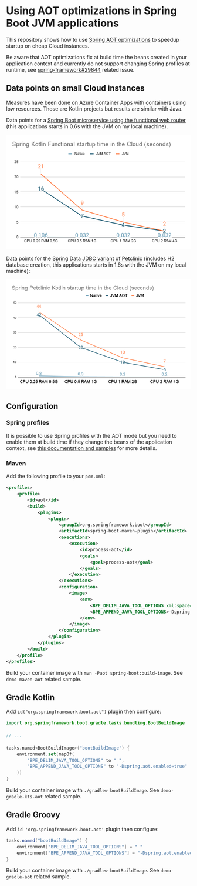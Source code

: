 # Using AOT optimizations in Spring Boot JVM applications

This repository shows how to use [Spring AOT optimizations](https://docs.spring.io/spring-framework/docs/current/reference/html/core.html#core.aot) to speedup startup on
cheap Cloud instances.

Be aware that AOT optimizations fix at build time the beans created in your application context and currently do not support changing Spring profiles at runtime, see [spring-framework#29844](https://github.com/spring-projects/spring-framework/issues/29844) related issue.

## Data points on small Cloud instances

Measures have been done on Azure Container Apps with containers using low resources.
Those are Kotlin projects but results are similar with Java.

Data points for a [Spring Boot microservice using the functional web router](https://github.com/sdeleuze/spring-kotlin-functional) (this applications starts in 0.6s with the JVM on my local machine).

![Functional data points](https://raw.githubusercontent.com/sdeleuze/spring-jvm-aot/main/functional-data-points.png) 

Data points for the [Spring Data JDBC variant of Petclinic](https://github.com/sdeleuze/spring-petclinic-data-jdbc/tree/kotlin) (includes H2 database creation, this applications starts in 1.6s with the JVM on my local machine):

![Petclinic data points](https://raw.githubusercontent.com/sdeleuze/spring-jvm-aot/main/petclinic-data-points.png)

## Configuration

### Spring profiles
It is possible to use Spring profiles with the AOT mode but you need to enable them at build time if they change the beans of the application context, see [this documentation and samples](https://github.com/sdeleuze/demo-profile-aot#enabling-a-specific-spring-profile) for more details.

### Maven

Add the following profile to your `pom.xml`:
```xml
<profiles>
	<profile>
		<id>aot</id>
		<build>
			<plugins>
				<plugin>
					<groupId>org.springframework.boot</groupId>
					<artifactId>spring-boot-maven-plugin</artifactId>
					<executions>
						<execution>
							<id>process-aot</id>
							<goals>
								<goal>process-aot</goal>
							</goals>
						</execution>
					</executions>
					<configuration>
						<image>
							<env>
								<BPE_DELIM_JAVA_TOOL_OPTIONS xml:space="preserve"> </BPE_DELIM_JAVA_TOOL_OPTIONS>
								<BPE_APPEND_JAVA_TOOL_OPTIONS>-Dspring.aot.enabled=true</BPE_APPEND_JAVA_TOOL_OPTIONS>
							</env>
						</image>
					</configuration>
				</plugin>
			</plugins>
		</build>
	</profile>
</profiles>
```

Build your container image with `mvn -Paot spring-boot:build-image`.
See `demo-maven-aot` related sample.

## Gradle Kotlin

Add `id("org.springframework.boot.aot")` plugin then configure:
```kotlin
import org.springframework.boot.gradle.tasks.bundling.BootBuildImage

// ...

tasks.named<BootBuildImage>("bootBuildImage") {
    environment.set(mapOf(
        "BPE_DELIM_JAVA_TOOL_OPTIONS" to " ",
        "BPE_APPEND_JAVA_TOOL_OPTIONS" to "-Dspring.aot.enabled=true"
    ))
}
```

Build your container image with `./gradlew bootBuildImage`.
See `demo-gradle-kts-aot` related sample.

## Gradle Groovy     

Add `id 'org.springframework.boot.aot'` plugin then configure:
```groovy
tasks.named("bootBuildImage") {
	environment["BPE_DELIM_JAVA_TOOL_OPTIONS"] = " "
	environment["BPE_APPEND_JAVA_TOOL_OPTIONS"] = "-Dspring.aot.enabled=true"
}
```                                               
    
Build your container image with `./gradlew bootBuildImage`.
See `demo-gradle-aot` related sample.
